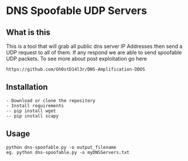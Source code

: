 # DNS Spoofable UDP Servers

## What is this
This is a tool that will grab all public dns server IP Addresses then send a UDP request to all of them.
If any respond we are able to send spoofable UDP packets. To see more about post exploitation go here

```
https://github.com/Gh0stD14l3r/DNS-Amplification-DDOS
```

## Installation
```
- Download or clone the repository
- Install requirements
-- pip install wget
-- pip install scapy
```

## Usage
```
python dns-spoofable.py -o output_filename
eg. python dns-spoofable.py -o myDNSServers.txt
```

